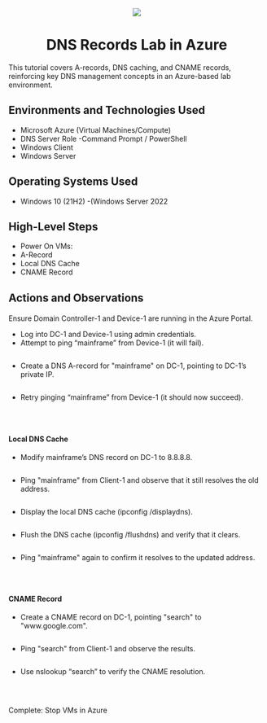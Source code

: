 <p align="center">
<img src="https://github.com/user-attachments/assets/e7adbe0d-3da8-462b-8fb3-440cc16e78c8"/>

</p>

<h1 align="center">DNS Records Lab in Azure</h1>
<p>This tutorial covers A-records, DNS caching, and CNAME records, reinforcing key DNS management concepts in an Azure-based lab environment. <br />
</p>


<h2>Environments and Technologies Used</h2>

- Microsoft Azure (Virtual Machines/Compute)
- DNS Server Role
-Command Prompt / PowerShell
- Windows Client 
- Windows Server

<h2>Operating Systems Used </h2>

- Windows 10 (21H2)
-(Windows Server 2022 

<h2>High-Level Steps</h2>

- Power On VMs:
- A-Record
- Local DNS Cache
- CNAME Record

<h2>Actions and Observations</h2>

<h4></h4>
<p>Ensure Domain Controller-1 and Device-1 are running in the Azure Portal.
</p>
<p>
<ul>
<li>Log into DC-1 and Device-1 using admin credentials.</li>
<li>Attempt to ping “mainframe” from Device-1 (it will fail).</li>
  <p>
<img src=""/>
</p>
<li>Create a DNS A-record for "mainframe" on DC-1, pointing to DC-1’s private IP.</li>
  <p>
<img src=""/>
</p>
<li>Retry pinging “mainframe” from Device-1 (it should now succeed).</li>
  <p>
<img src=""/>
</p>
</ul>
</p>
<br/>

<h4>Local DNS Cache </h4>
<p></p>
<p>
<ul>
<li>Modify mainframe’s DNS record on DC-1 to 8.8.8.8.</li>
  <p>
<img src=""/>
</p>
<li>Ping "mainframe" from Client-1 and observe that it still resolves the old address.</li>
  <p>
<img src=""/>
</p>
<li>Display the local DNS cache (ipconfig /displaydns).</li>
  <p>
<img src=""/>
</p>
  <li>Flush the DNS cache (ipconfig /flushdns) and verify that it clears.</li>
  <p>
<img src=""/>
</p>
  <li>Ping "mainframe" again to confirm it resolves to the updated address.</li>
  <p>
<img src=""/>
</p>
</ul>
</p>
<br/>

<h4>CNAME Record </h4>
<p></p>
<p>
<ul>
<li>Create a CNAME record on DC-1, pointing "search" to "www.google.com".</li>
  <p>
<img src=""/>
</p>
<li>Ping "search" from Client-1 and observe the results.</li>
  <p>
<img src=""/>
</p>
<li>Use nslookup “search” to verify the CNAME resolution.</li>
  <p>
<img src=""/>
</p>
</ul>
</p>
<br/>

Complete: Stop VMs in Azure 
